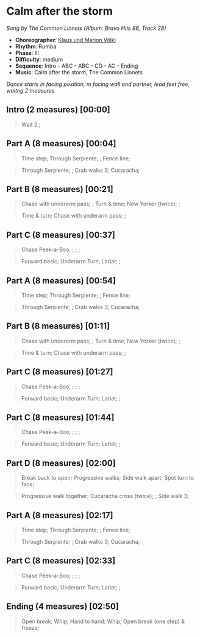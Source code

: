 # Calm after the storm
*Song by The Common Linnets (Album: Bravo Hits 86, Track 28)*

* **Choreographer**: [Klaus und Marion Völkl](mailto:kundmv@t-online.de "Klaus & Marion Völkl")
* **Rhythm**: Rumba
* **Phase**: III
* **Difficulty**: medium
* **Sequence**: Intro - ABC - ABC - CD - AC - Ending
* **Music**: Calm after the storm, The Common Linnets

*Dance starts in facing position, m facing wall and partner, lead feet free, waitng 2 measures*

## Intro (2 measures) [00:00]

> Wait 2;;

## Part A (8 measures) [00:04]

> Time step; Through Serpiente; ; Fence line;

> Through Serpiente; ; Crab walks 3; Cucaracha;

## Part B (8 measures) [00:21]

> Chase with underarm pass; ; Turn & time; New Yorker (twice); ;

> Time & turn; Chase with underarm pass; ;

## Part C (8 measures) [00:37]

> Chase Peek-a-Boo; ; ; ;

> Forward basic; Underarm Turn; Lariat; ;

## Part A (8 measures) [00:54]

> Time step; Through Serpiente; ; Fence line;

> Through Serpiente; ; Crab walks 3; Cucaracha;

## Part B (8 measures) [01:11]

> Chase with underarm pass; ; Turn & time; New Yorker (twice); ;

> Time & turn; Chase with underarm pass; ;

## Part C (8 measures) [01:27]

> Chase Peek-a-Boo; ; ; ;

> Forward basic; Underarm Turn; Lariat; ;

## Part C (8 measures) [01:44]

> Chase Peek-a-Boo; ; ; ;

> Forward basic; Underarm Turn; Lariat; ;

## Part D (8 measures) [02:00]

> Break back to open; Progressive walks; Side walk apart; Spot turn to face;

> Progressive walk together; Cucaracha cross (twice); ; Side walk 3;

## Part A (8 measures) [02:17]

> Time step; Through Serpiente; ; Fence line;

> Through Serpiente; ; Crab walks 3; Cucaracha;

## Part C (8 measures) [02:33]

> Chase Peek-a-Boo; ; ; ;

> Forward basic; Underarm Turn; Lariat; ;

## Ending (4 measures) [02:50]

> Open break; Whip; Hand to hand; Whip; Open break (one step) & freeze;

<meta name="x:audio-file" content="t/The Common Linnets/The Common Linnets - Calm After The Storm (Radio Edit).mp3">